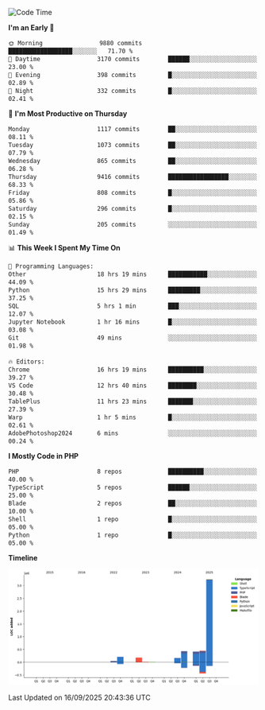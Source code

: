 <!--START_SECTION:waka-->
![Code Time](http://img.shields.io/badge/Code%20Time-4%2C183%20hrs%205%20mins-blue)

**I'm an Early 🐤** 

```text
🌞 Morning                9880 commits        ██████████████████░░░░░░░   71.70 % 
🌆 Daytime                3170 commits        ██████░░░░░░░░░░░░░░░░░░░   23.00 % 
🌃 Evening                398 commits         █░░░░░░░░░░░░░░░░░░░░░░░░   02.89 % 
🌙 Night                  332 commits         █░░░░░░░░░░░░░░░░░░░░░░░░   02.41 % 
```
📅 **I'm Most Productive on Thursday** 

```text
Monday                   1117 commits        ██░░░░░░░░░░░░░░░░░░░░░░░   08.11 % 
Tuesday                  1073 commits        ██░░░░░░░░░░░░░░░░░░░░░░░   07.79 % 
Wednesday                865 commits         ██░░░░░░░░░░░░░░░░░░░░░░░   06.28 % 
Thursday                 9416 commits        █████████████████░░░░░░░░   68.33 % 
Friday                   808 commits         █░░░░░░░░░░░░░░░░░░░░░░░░   05.86 % 
Saturday                 296 commits         █░░░░░░░░░░░░░░░░░░░░░░░░   02.15 % 
Sunday                   205 commits         ░░░░░░░░░░░░░░░░░░░░░░░░░   01.49 % 
```


📊 **This Week I Spent My Time On** 

```text
💬 Programming Languages: 
Other                    18 hrs 19 mins      ███████████░░░░░░░░░░░░░░   44.09 % 
Python                   15 hrs 29 mins      █████████░░░░░░░░░░░░░░░░   37.25 % 
SQL                      5 hrs 1 min         ███░░░░░░░░░░░░░░░░░░░░░░   12.07 % 
Jupyter Notebook         1 hr 16 mins        █░░░░░░░░░░░░░░░░░░░░░░░░   03.08 % 
Git                      49 mins             ░░░░░░░░░░░░░░░░░░░░░░░░░   01.98 % 

🔥 Editors: 
Chrome                   16 hrs 19 mins      ██████████░░░░░░░░░░░░░░░   39.27 % 
VS Code                  12 hrs 40 mins      ████████░░░░░░░░░░░░░░░░░   30.48 % 
TablePlus                11 hrs 23 mins      ███████░░░░░░░░░░░░░░░░░░   27.39 % 
Warp                     1 hr 5 mins         █░░░░░░░░░░░░░░░░░░░░░░░░   02.61 % 
AdobePhotoshop2024       6 mins              ░░░░░░░░░░░░░░░░░░░░░░░░░   00.24 % 
```

**I Mostly Code in PHP** 

```text
PHP                      8 repos             ██████████░░░░░░░░░░░░░░░   40.00 % 
TypeScript               5 repos             ██████░░░░░░░░░░░░░░░░░░░   25.00 % 
Blade                    2 repos             ██░░░░░░░░░░░░░░░░░░░░░░░   10.00 % 
Shell                    1 repo              █░░░░░░░░░░░░░░░░░░░░░░░░   05.00 % 
Python                   1 repo              █░░░░░░░░░░░░░░░░░░░░░░░░   05.00 % 
```



**Timeline**

![Lines of Code chart](https://raw.githubusercontent.com/abrahamgreyson/abrahamgreyson/main/assets/bar_graph.png)


 Last Updated on 16/09/2025 20:43:36 UTC
<!--END_SECTION:waka-->
